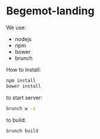 # Begemot-landing

We use:
  - nodejs
  - npm
  - bower
  - brunch

How to install: 
```sh
npm install
bower install
```

to start server:
```sh
brunch w -s
```

to build:

```sh
brunch build
```
